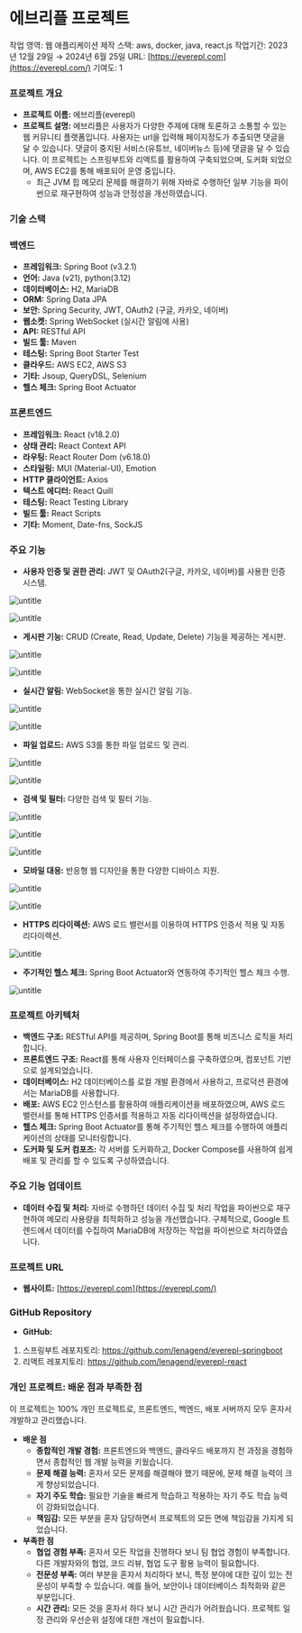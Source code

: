 # 에브리플 프로젝트

작업 영역: 웹 애플리케이션 제작
스택: aws, docker, java, react.js
작업기간: 2023년 12월 29일 → 2024년 6월 25일
URL: [https://everepl.com](https://everepl.com/)
기여도: 1

### **프로젝트 개요**

- **프로젝트 이름:** 에브리플(everepl)
- **프로젝트 설명:** 에브리플은 사용자가 다양한 주제에 대해 토론하고 소통할 수 있는 웹 커뮤니티 플랫폼입니다. 사용자는 url을 입력해 페이지정도가 추출되면 댓글을 달 수 있습니다. 댓글이 중지된 서비스(유튜브, 네이버뉴스 등)에 댓글을 달 수 있습니다. 이 프로젝트는 스프링부트와 리액트를 활용하여 구축되었으며, 도커화 되었으며, AWS EC2를 통해 배포되어 운영 중입니다.
    - 최근 JVM 힙 메모리 문제를 해결하기 위해 자바로 수행하던 일부 기능을 파이썬으로 재구현하여 성능과 안정성을 개선하였습니다.

### 기술 스택

### 백엔드

- **프레임워크:** Spring Boot (v3.2.1)
- **언어:** Java (v21), python(3.12)
- **데이터베이스:** H2, MariaDB
- **ORM:** Spring Data JPA
- **보안:** Spring Security, JWT, OAuth2 (구글, 카카오, 네이버)
- **웹소켓:** Spring WebSocket (실시간 알림에 사용)
- **API:** RESTful API
- **빌드 툴:** Maven
- **테스팅:** Spring Boot Starter Test
- **클라우드:** AWS EC2, AWS S3
- **기타:** Jsoup, QueryDSL, Selenium
- **헬스 체크:** Spring Boot Actuator

### 프론트엔드

- **프레임워크:** React (v18.2.0)
- **상태 관리:** React Context API
- **라우팅:** React Router Dom (v6.18.0)
- **스타일링:** MUI (Material-UI), Emotion
- **HTTP 클라이언트:** Axios
- **텍스트 에디터:** React Quill
- **테스팅:** React Testing Library
- **빌드 툴:** React Scripts
- **기타:** Moment, Date-fns, SockJS

### 주요 기능

- **사용자 인증 및 권한 관리:** JWT 및 OAuth2(구글, 카카오, 네이버)를 사용한 인증 시스템.

![untitle](https://github.com/user-attachments/assets/64b66e2d-8ff9-48c6-81e7-d600541d92dc)

![untitle](https://github.com/user-attachments/assets/20888f0f-8a20-4c97-83d4-01b3e3b7b094)

- **게시판 기능:** CRUD (Create, Read, Update, Delete) 기능을 제공하는 게시판.

![untitle](https://github.com/user-attachments/assets/093fbd2f-6a1a-4e30-ae3d-7ec023d784d8)

![untitle](https://github.com/user-attachments/assets/3eca1c31-544e-46a3-bcf4-fea2f419186f)

- **실시간 알림:** WebSocket을 통한 실시간 알림 기능.

![untitle](https://github.com/user-attachments/assets/2052e16d-4000-495f-89f1-4245d3888542)

![untitle](https://github.com/user-attachments/assets/02285aee-d1b1-4481-b992-faa8c9e7da37)

- **파일 업로드:** AWS S3를 통한 파일 업로드 및 관리.

![untitle](https://github.com/user-attachments/assets/65eb9bbe-bdeb-4b14-8307-30158296b767)

![untitle](https://github.com/user-attachments/assets/9556d10c-cafe-45f1-b704-aa6f82a974ba)

- **검색 및 필터:** 다양한 검색 및 필터 기능.

![untitle](https://github.com/user-attachments/assets/67c5b5f9-dbfe-4d0c-a758-d54da38e023f)

![untitle](https://github.com/user-attachments/assets/96dfcae6-5e84-4ed1-912f-51b5fc814eed)

![untitle](https://github.com/user-attachments/assets/0c3b3f13-2aa0-4244-8e44-2de56beedcd7)

- **모바일 대응:** 반응형 웹 디자인을 통한 다양한 디바이스 지원.

![untitle](https://github.com/user-attachments/assets/9f64b0f5-c1d4-4a83-a12d-e420120e05fd)

![untitle](https://github.com/user-attachments/assets/62f109d0-0cf1-4288-8c88-b297f081ff08)

- **HTTPS 리다이렉션:** AWS 로드 밸런서를 이용하여 HTTPS 인증서 적용 및 자동 리다이렉션.

![untitle](https://github.com/user-attachments/assets/3f2b7ebe-1c8a-4d24-baac-677a65335bb0)

- **주기적인 헬스 체크:** Spring Boot Actuator와 연동하여 주기적인 헬스 체크 수행.

![untitle](https://github.com/user-attachments/assets/68c01084-ed24-48b9-8243-9f33e724adaf)

### 프로젝트 아키텍처

- **백엔드 구조:** RESTful API를 제공하며, Spring Boot를 통해 비즈니스 로직을 처리합니다.
- **프론트엔드 구조:** React를 통해 사용자 인터페이스를 구축하였으며, 컴포넌트 기반으로 설계되었습니다.
- **데이터베이스:** H2 데이터베이스를 로컬 개발 환경에서 사용하고, 프로덕션 환경에서는 MariaDB를 사용합니다.
- **배포:** AWS EC2 인스턴스를 활용하여 애플리케이션을 배포하였으며, AWS 로드 밸런서를 통해 HTTPS 인증서를 적용하고 자동 리다이렉션을 설정하였습니다.
- **헬스 체크:** Spring Boot Actuator를 통해 주기적인 헬스 체크를 수행하여 애플리케이션의 상태를 모니터링합니다.
- **도커화 및 도커 컴포즈:** 각 서버를 도커화하고, Docker Compose를 사용하여 쉽게 배포 및 관리를 할 수 있도록 구성하였습니다.

### 주요 기능 업데이트

- **데이터 수집 및 처리:** 자바로 수행하던 데이터 수집 및 처리 작업을 파이썬으로 재구현하여 메모리 사용량을 최적화하고 성능을 개선했습니다. 구체적으로, Google 트렌드에서 데이터를 수집하여 MariaDB에 저장하는 작업을 파이썬으로 처리하였습니다.

### 프로젝트 URL

- **웹사이트:** [https://everepl.com](https://everepl.com/)

### GitHub Repository

- **GitHub:**
1. 스프링부트 레포지토리: https://github.com/lenagend/everepl-springboot
2. 리액트 레포지토리: https://github.com/lenagend/everepl-react

### 개인 프로젝트: 배운 점과 부족한 점

이 프로젝트는 100% 개인 프로젝트로, 프론트엔드, 백엔드, 배포 서버까지 모두 혼자서 개발하고 관리했습니다.

- **배운 점**
    - **종합적인 개발 경험:** 프론트엔드와 백엔드, 클라우드 배포까지 전 과정을 경험하면서 종합적인 웹 개발 능력을 키웠습니다.
    - **문제 해결 능력:** 혼자서 모든 문제를 해결해야 했기 때문에, 문제 해결 능력이 크게 향상되었습니다.
    - **자기 주도 학습:** 필요한 기술을 빠르게 학습하고 적용하는 자기 주도 학습 능력이 강화되었습니다.
    - **책임감:** 모든 부분을 혼자 담당하면서 프로젝트의 모든 면에 책임감을 가지게 되었습니다.
- **부족한 점**
    - **협업 경험 부족:** 혼자서 모든 작업을 진행하다 보니 팀 협업 경험이 부족합니다. 다른 개발자와의 협업, 코드 리뷰, 협업 도구 활용 능력이 필요합니다.
    - **전문성 부족:** 여러 부분을 혼자서 처리하다 보니, 특정 분야에 대한 깊이 있는 전문성이 부족할 수 있습니다. 예를 들어, 보안이나 데이터베이스 최적화와 같은 부분입니다.
    - **시간 관리:** 모든 것을 혼자서 하다 보니 시간 관리가 어려웠습니다. 프로젝트 일정 관리와 우선순위 설정에 대한 개선이 필요합니다.

